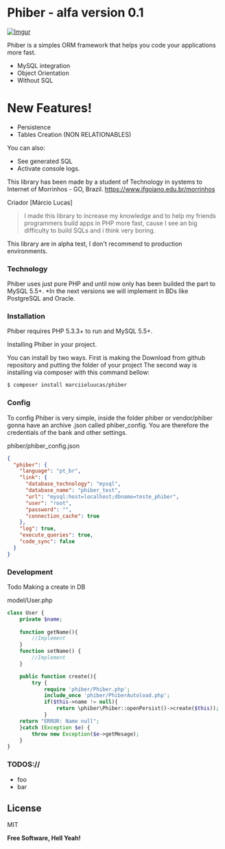 # Phiber - alfa version 0.1

[![Imgur](http://i.imgur.com/Ad02NS2.png)](https://nodesource.com/products/nsolid)

Phiber is a simples ORM framework that helps you code your applications more fast.

  - MySQL integration
  - Object Orientation
  - Without SQL

# New Features!

  - Persistence
  - Tables Creation (NON RELATIONABLES)


You can also:
  - See generated SQL
  - Activate console logs.
  
This library has been made by a student of Technology in systems to Internet of Morrinhos - GO, Brazil.
https://www.ifgoiano.edu.br/morrinhos

Criador [Márcio Lucas]

> I made this library to increase my knowledge and to help my friends programmers build apps in PHP more fast, cause I see an big difficulty to build SQLs and i think very boring. 

This library are in alpha test, I don't recommend to production environments.

### Technology

Phiber uses just pure PHP and until now only has been builded the part to MySQL 5.5+.
*In the next versions we will implement in BDs like PostgreSQL and Oracle.



### Installation

Phiber requires  PHP 5.3.3+ to run and MySQL 5.5+.

Installing Phiber in your project.

You can install by two ways. First is making the Download from github repository and putting the folder of your project
The second way is installing via composer with this command bellow:
```sh
$ composer install marciioluucas/phiber
```

### Config

To config Phiber is very simple,
inside the folder phiber or vendor/phiber gonna have an archive .json called phiber_config.
You are therefore the credentials of the bank and other settings.

phiber/phiber_config.json
```json
{
  "phiber": {
    "language": "pt_br", 
    "link": {
      "database_technology": "mysql", 
      "database_name": "phiber_test", 
      "url": "mysql:host=localhost;dbname=teste_phiber", 
      "user": "root", 
      "password": "", 
      "connection_cache": true 
    },
    "log": true, 
    "execute_queries": true, 
    "code_sync": false 
  }
}
```


### Development
Todo
Making a create in DB

model/User.php
```php
class User {
    private $name;
    
    function getName(){
        //Implement
    }
    function setName() {
        //Implement
    }

    public function create(){
        try {
            require 'phiber/Phiber.php';
            include_once 'phiber/PhiberAutoload.php';
            if($this->name != null){
                return \phiber\Phiber::openPersist()->create($this));
            }
    return "ERROR: Name null";
    }catch (Exception $e) {
        throw new Exception($e->getMesage);
    }
}
```

### TODOS://

 - foo
 - bar

License
----

MIT


**Free Software, Hell Yeah!**
